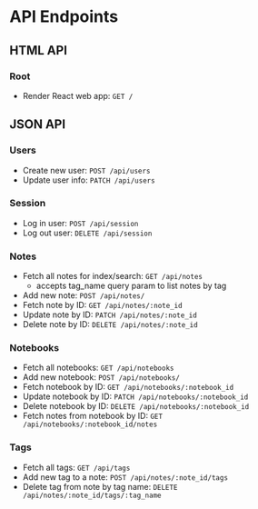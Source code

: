 # API Endpoints #

## HTML API ##

### Root ###
* Render React web app: ```GET /```

## JSON API ##

### Users ###
* Create new user: ```POST /api/users```
* Update user info: ```PATCH /api/users```

### Session ###
* Log in user: ```POST /api/session```
* Log out user: ```DELETE /api/session```

### Notes ###
* Fetch all notes for index/search: ```GET /api/notes```
  * accepts tag_name query param to list notes by tag
* Add new note: ```POST /api/notes/```
* Fetch note by ID: ```GET /api/notes/:note_id```
* Update note by ID: ```PATCH /api/notes/:note_id```
* Delete note by ID: ```DELETE /api/notes/:note_id```

### Notebooks ###
* Fetch all notebooks: ```GET /api/notebooks```
* Add new notebook: ```POST /api/notebooks/```
* Fetch notebook by ID: ```GET /api/notebooks/:notebook_id```
* Update notebook by ID: ```PATCH /api/notebooks/:notebook_id```
* Delete notebook by ID: ```DELETE /api/notebooks/:notebook_id```
* Fetch notes from notebook by ID: ```GET /api/notebooks/:notebook_id/notes```

### Tags ###
* Fetch all tags: ```GET /api/tags```
* Add new tag to a note: ```POST /api/notes/:note_id/tags```
* Delete tag from note by tag name: ```DELETE /api/notes/:note_id/tags/:tag_name```
